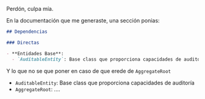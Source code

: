 Perdón, culpa mía.

En la documentación que me generaste, una sección ponias:

```markdown
## Dependencias

### Directas

- **Entidades Base**:
  - `AuditableEntity`: Base class que proporciona capacidades de auditoría
```

Y lo que no se que poner en caso de que erede de `AggregateRoot`

- `AuditableEntity`: Base class que proporciona capacidades de auditoría
- `AggregateRoot`: ....
